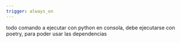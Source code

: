 ```yaml
---
trigger: always_on
---
```


todo comando a ejecutar con python en consola, debe ejecutarse con poetry, para poder usar las dependencias